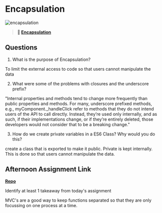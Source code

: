 # Encapsulation

![encapsulation](https://bcw.blob.core.windows.net/public/img/journals/5838157482080222)

> **📖 [Encapsulation](https://codeworksacademy.com/fs-student-guide/resources/wk3/02-Encapsulation)**

## Questions

1. What is the purpose of Encapsulation?

To limit the external access to code so that users cannot manipulate the data 

2. What were some of the problems with closures and the underscore prefix?

"Internal properties and methods tend to change more frequently than public properties and methods. For many, underscore prefixed methods, e.g., myComponent._handleClick refer to methods that they do not intend users of the API to call directly. Instead, they’re used only internally, and as such, if their implementations change, or if they’re entirely deleted, those developers would not consider that to be a breaking change."

3. How do we create private variables in a ES6 Class? Why would you do this?

create a class that is exported to make it public. Private is kept internally. This is done so that users cannot manipulate the data.

## Afternoon Assignment Link

**[Repo](https://github.com/kyleem20/vendingMachine)**

Identify at least 1 takeaway from today's assignment

MVC's are a good way to keep functions separated so that they are only focussing on one process at a time.
